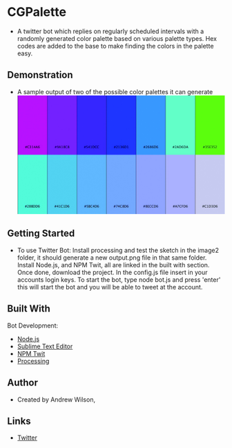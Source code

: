 # CGPalette

- A twitter bot which replies on regularly scheduled intervals with a randomly generated color palette based on various palette types. Hex codes are added to the base to make finding the colors in the palette easy.

## Demonstration

- A sample output of two of the possible color palettes it can generate
![alt text](https://github.com/abwilson2020/CGPalette/blob/master/sample%20output.jpg "sample output")

## Getting Started

- To use Twitter Bot: Install processing and test the sketch in the image2 folder, it should generate a new output.png file in that same folder. Install Node.js, and NPM Twit, all are linked in the built with section. Once done, download the project. In the config.js file insert in your accounts login keys. To start the bot, type node bot.js and press 'enter' this will start the bot and you will be able to tweet at the account. 

## Built With

Bot Development:
- [Node.js](https://nodejs.org/en/)
- [Sublime Text Editor](https://www.sublimetext.com/)
- [NPM Twit](https://www.npmjs.com/package/twit)
- [Processing](https://processing.org/)

## Author

- Created by Andrew Wilson,

## Links
- [Twitter](https://twitter.com/CGPalette)

